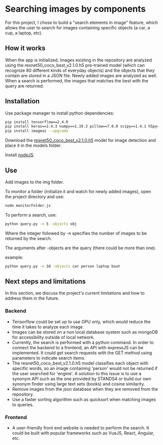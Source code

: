 # Searching images by components

For this project, I chose to build a "search elements in image" feature, which allows the user to search for images containing specific objects (a car, a cup, a laptop, etc).

## How it works

When the app is initialized, images existing  in the repository are analyzed using the resnet50_coco_best_v2.1.0.h5 pre-trained model (which can recognize 80 different kinds of everyday objects) and the objects that they contain are stored in a JSON file. Newly added images are analyzed as well.
When a search is performed, the images that matches the best with the query are returned.

## Installation

Use package manager to install python dependencies:

```bash
pip install tensorflow==2.4.0
pip install keras==2.4.3 numpy==1.19.3 pillow==7.0.0 scipy==1.4.1 h5py==2.10.0 matplotlib==3.3.2 opencv-python keras-resnet==0.2.0
pip install imageai --upgrade
```

Download the [resnet50_coco_best_v2.1.0.h5](https://github.com/OlafenwaMoses/ImageAI/releases/download/essentials-v5/resnet50_coco_best_v2.1.0.h5/) model for image detection and place it in the models folder.

Install [nodeJS](https://nodejs.org/en/download/).

## Use

Add images to the img folder.

To monitor a folder (initialize it and watch for newly added images), open the project directory and use:

```bash	
node monitorFolder.js
```

To perform a search, use:

```bash	
python query.py -n 5 -objects obj
```

Where the integer followed by -n specifies the number of images to be returned by the search. 

The arguments after -objects are the query (there could be more than one).

example:

```bash	
python query.py -n 10 -objects car person laptop boat
```



## Next steps and limitations

In this section, we discuss the project's current limitations and how to address them in the future.

### Backend

- Tensorflow could be set up to use GPU only, which would reduce the time it takes to analyze each image.
- Images can be stored on a non local database system such as mongoDB for accessibility outside of local network.
- Currently, the search is performed with a python command. In order to connect the backend to a frontend, an API with expressJS can be implemented. It could get search requests with the GET method using parameters to indicate search items.
- The resnet50_coco_best_v2.1.0.h5 model classifies each object with specific words, so an image containing 'person' would not be returned if the user searched for 'engine'. A solution to this issue is to use a synonym API such as the one provided by STANDS4 or build our own synonym finder using large text sets (books) and cosine similarity.
- Remove images from the json database when they are removed from the repository.
- Use a faster sorting algorithm such as quicksort when matching images to queries.

### Frontend

- A user-friendly front end website is needed to perform the search. It could be built with popular frameworks such as VueJS, React, Angular, etc.



 
